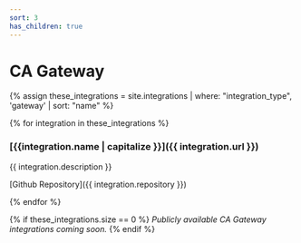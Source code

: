 ```yaml
---
sort: 3
has_children: true
---
```


# CA Gateway

{% assign these_integrations = site.integrations | where: "integration_type", 'gateway' | sort: "name" %}

{% for integration in these_integrations %}

### [{{integration.name | capitalize }}]({{ integration.url }})

{{ integration.description }}

[Github Repository]({{ integration.repository }})

{% endfor %}

{% if these_integrations.size == 0 %}
_Publicly available CA Gateway integrations coming soon._
{% endif %}